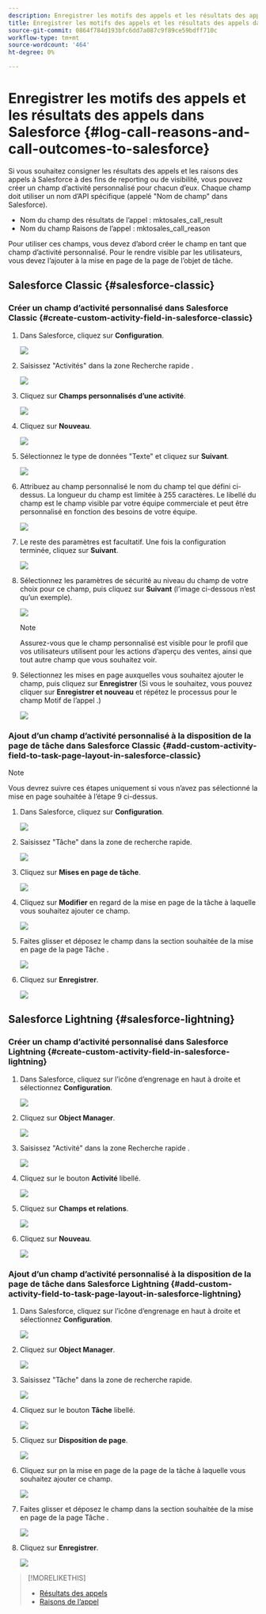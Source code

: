 ```yaml
---
description: Enregistrer les motifs des appels et les résultats des appels dans Salesforce - Documents Marketo - Documentation du produit
title: Enregistrer les motifs des appels et les résultats des appels dans Salesforce
source-git-commit: 0864f784d193bfc6dd7a087c9f89ce59bdff710c
workflow-type: tm+mt
source-wordcount: '464'
ht-degree: 0%

---
```


# Enregistrer les motifs des appels et les résultats des appels dans Salesforce {#log-call-reasons-and-call-outcomes-to-salesforce}

Si vous souhaitez consigner les résultats des appels et les raisons des appels à Salesforce à des fins de reporting ou de visibilité, vous pouvez créer un champ d’activité personnalisé pour chacun d’eux. Chaque champ doit utiliser un nom d’API spécifique (appelé &quot;Nom de champ&quot; dans Salesforce).

* Nom du champ des résultats de l’appel : mktosales_call_result
* Nom du champ Raisons de l’appel : mktosales_call_reason

Pour utiliser ces champs, vous devez d’abord créer le champ en tant que champ d’activité personnalisé. Pour le rendre visible par les utilisateurs, vous devez l’ajouter à la mise en page de la page de l’objet de tâche.

## Salesforce Classic {#salesforce-classic}

### Créer un champ d’activité personnalisé dans Salesforce Classic  {#create-custom-activity-field-in-salesforce-classic}

1. Dans Salesforce, cliquez sur **Configuration**.

   ![](assets/log-call-reasons-and-call-outcomes-to-salesforce-1.png)

1. Saisissez &quot;Activités&quot; dans la zone Recherche rapide .

   ![](assets/log-call-reasons-and-call-outcomes-to-salesforce-2.png)

1. Cliquez sur **Champs personnalisés d’une activité**.

   ![](assets/log-call-reasons-and-call-outcomes-to-salesforce-3.png)

1. Cliquez sur **Nouveau**.

   ![](assets/log-call-reasons-and-call-outcomes-to-salesforce-4.png)

1. Sélectionnez le type de données &quot;Texte&quot; et cliquez sur **Suivant**.

   ![](assets/log-call-reasons-and-call-outcomes-to-salesforce-5.png)

1. Attribuez au champ personnalisé le nom du champ tel que défini ci-dessus. La longueur du champ est limitée à 255 caractères. Le libellé du champ est le champ visible par votre équipe commerciale et peut être personnalisé en fonction des besoins de votre équipe.

   ![](assets/log-call-reasons-and-call-outcomes-to-salesforce-6.png)

1. Le reste des paramètres est facultatif. Une fois la configuration terminée, cliquez sur **Suivant**.

   ![](assets/log-call-reasons-and-call-outcomes-to-salesforce-7.png)

1. Sélectionnez les paramètres de sécurité au niveau du champ de votre choix pour ce champ, puis cliquez sur **Suivant** (l’image ci-dessous n’est qu’un exemple).

   ![](assets/log-call-reasons-and-call-outcomes-to-salesforce-8.png)

   >[!NOTE]
   >
   >Assurez-vous que le champ personnalisé est visible pour le profil que vos utilisateurs utilisent pour les actions d’aperçu des ventes, ainsi que tout autre champ que vous souhaitez voir.

1. Sélectionnez les mises en page auxquelles vous souhaitez ajouter le champ, puis cliquez sur **Enregistrer** (Si vous le souhaitez, vous pouvez cliquer sur **Enregistrer et nouveau** et répétez le processus pour le champ Motif de l’appel .)

   ![](assets/log-call-reasons-and-call-outcomes-to-salesforce-9.png)

### Ajout d’un champ d’activité personnalisé à la disposition de la page de tâche dans Salesforce Classic {#add-custom-activity-field-to-task-page-layout-in-salesforce-classic}

>[!NOTE]
>
>Vous devrez suivre ces étapes uniquement si vous n’avez pas sélectionné la mise en page souhaitée à l’étape 9 ci-dessus.

1. Dans Salesforce, cliquez sur **Configuration**.

   ![](assets/log-call-reasons-and-call-outcomes-to-salesforce-10.png)

1. Saisissez &quot;Tâche&quot; dans la zone de recherche rapide.

   ![](assets/log-call-reasons-and-call-outcomes-to-salesforce-11.png)

1. Cliquez sur **Mises en page de tâche**.

   ![](assets/log-call-reasons-and-call-outcomes-to-salesforce-12.png)

1. Cliquez sur **Modifier** en regard de la mise en page de la tâche à laquelle vous souhaitez ajouter ce champ.

   ![](assets/log-call-reasons-and-call-outcomes-to-salesforce-13.png)

1. Faites glisser et déposez le champ dans la section souhaitée de la mise en page de la page Tâche .

   ![](assets/log-call-reasons-and-call-outcomes-to-salesforce-14.png)

1. Cliquez sur **Enregistrer**.

   ![](assets/log-call-reasons-and-call-outcomes-to-salesforce-15.png)

## Salesforce Lightning {#salesforce-lightning}

### Créer un champ d’activité personnalisé dans Salesforce Lightning {#create-custom-activity-field-in-salesforce-lightning}

1. Dans Salesforce, cliquez sur l’icône d’engrenage en haut à droite et sélectionnez **Configuration**.

   ![](assets/log-call-reasons-and-call-outcomes-to-salesforce-16.png)

1. Cliquez sur **Object Manager**.

   ![](assets/log-call-reasons-and-call-outcomes-to-salesforce-17.png)

1. Saisissez &quot;Activité&quot; dans la zone Recherche rapide .

   ![](assets/log-call-reasons-and-call-outcomes-to-salesforce-18.png)

1. Cliquez sur le bouton **Activité** libellé.

   ![](assets/log-call-reasons-and-call-outcomes-to-salesforce-19.png)

1. Cliquez sur **Champs et relations**.

   ![](assets/log-call-reasons-and-call-outcomes-to-salesforce-20.png)

1. Cliquez sur **Nouveau**.

   ![](assets/log-call-reasons-and-call-outcomes-to-salesforce-21.png)

### Ajout d’un champ d’activité personnalisé à la disposition de la page de tâche dans Salesforce Lightning {#add-custom-activity-field-to-task-page-layout-in-salesforce-lightning}

1. Dans Salesforce, cliquez sur l’icône d’engrenage en haut à droite et sélectionnez **Configuration**.

   ![](assets/log-call-reasons-and-call-outcomes-to-salesforce-22.png)

1. Cliquez sur **Object Manager**.

   ![](assets/log-call-reasons-and-call-outcomes-to-salesforce-23.png)

1. Saisissez &quot;Tâche&quot; dans la zone de recherche rapide.

   ![](assets/log-call-reasons-and-call-outcomes-to-salesforce-24.png)

1. Cliquez sur le bouton **Tâche** libellé.

   ![](assets/log-call-reasons-and-call-outcomes-to-salesforce-25.png)

1. Cliquez sur **Disposition de page**.

   ![](assets/log-call-reasons-and-call-outcomes-to-salesforce-26.png)

1. Cliquez sur pn la mise en page de la page de la tâche à laquelle vous souhaitez ajouter ce champ.

   ![](assets/log-call-reasons-and-call-outcomes-to-salesforce-27.png)

1. Faites glisser et déposez le champ dans la section souhaitée de la mise en page de la page Tâche .

   ![](assets/log-call-reasons-and-call-outcomes-to-salesforce-28.png)

1. Cliquez sur **Enregistrer**.

   ![](assets/log-call-reasons-and-call-outcomes-to-salesforce-29.png)

>[!MORELIKETHIS]
>
>* [Résultats des appels](/help/marketo/product-docs/marketo-sales-insight/actions/phone/call-outcomes.md)
>* [Raisons de l’appel](/help/marketo/product-docs/marketo-sales-insight/actions/phone/call-reasons.md)

